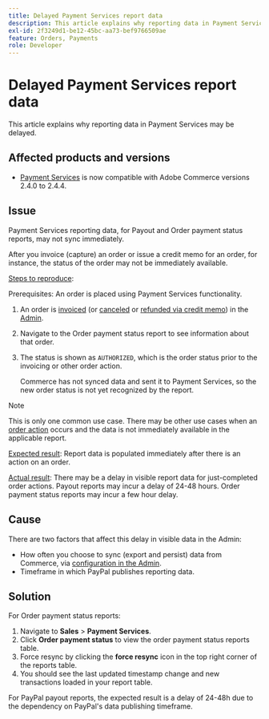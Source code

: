 ```yaml
---
title: Delayed Payment Services report data
description: This article explains why reporting data in Payment Services may be delayed.
exl-id: 2f3249d1-be12-45bc-aa73-bef9766509ae
feature: Orders, Payments
role: Developer
---
```

# Delayed Payment Services report data

This article explains why reporting data in Payment Services may be delayed.

## Affected products and versions

* [Payment Services](https://marketplace.magento.com/magento-payment-services.html) is now compatible with Adobe Commerce versions 2.4.0 to 2.4.4.

## Issue

Payment Services reporting data, for Payout and Order payment status reports, may not sync immediately.

After you invoice (capture) an order or issue a credit memo for an order, for instance, the status of the order may not be immediately available.

<u>Steps to reproduce</u>:

Prerequisites: An order is placed using Payment Services functionality.

1. An order is [invoiced](https://experienceleague.adobe.com/en/docs/commerce-admin/stores-sales/order-management/invoices#create-an-invoice) (or [canceled](https://experienceleague.adobe.com/en/docs/commerce-admin/stores-sales/point-of-purchase/assist/customer-account-create-order) or [refunded via credit memo](https://experienceleague.adobe.com/en/docs/commerce-admin/stores-sales/order-management/credit-memos/credit-memos)) in the [Admin](https://experienceleague.adobe.com/en/docs/commerce-admin/start/admin/admin).
1. Navigate to the Order payment status report to see information about that order.
1. The status is shown as `AUTHORIZED`, which is the order status prior to the invoicing or other order action.

    Commerce has not synced data and sent it to Payment Services, so the new order status is not yet recognized by the report.

>[!NOTE]
>
>This is only one common use case. There may be other use cases when an [order action](https://experienceleague.adobe.com/en/docs/commerce-admin/stores-sales/order-management/orders/orders#actions) occurs and the data is not immediately available in the applicable report.

<u>Expected result</u>:
Report data is populated immediately after there is an action on an order.

<u>Actual result</u>:
There may be a delay in visible report data for just-completed order actions. Payout reports may incur a delay of 24-48 hours. Order payment status reports may incur a few hour delay.

## Cause

There are two factors that affect this delay in visible data in the Admin:

* How often you choose to sync (export and persist) data from Commerce, via [configuration in the Admin](https://experienceleague.adobe.com/docs/commerce-merchant-services/payment-services/configure/configure-admin.html).
* Timeframe in which PayPal publishes reporting data.

## Solution

For Order payment status reports:

1. Navigate to **Sales** > **Payment Services**.
1. Click **Order payment status** to view the order payment status reports table.
1. Force resync by clicking the **force resync** icon in the top right corner of the reports table.
1. You should see the last updated timestamp change and new transactions loaded in your report table.

For PayPal payout reports, the expected result is a delay of 24-48h due to the dependency on PayPal's data publishing timeframe.
